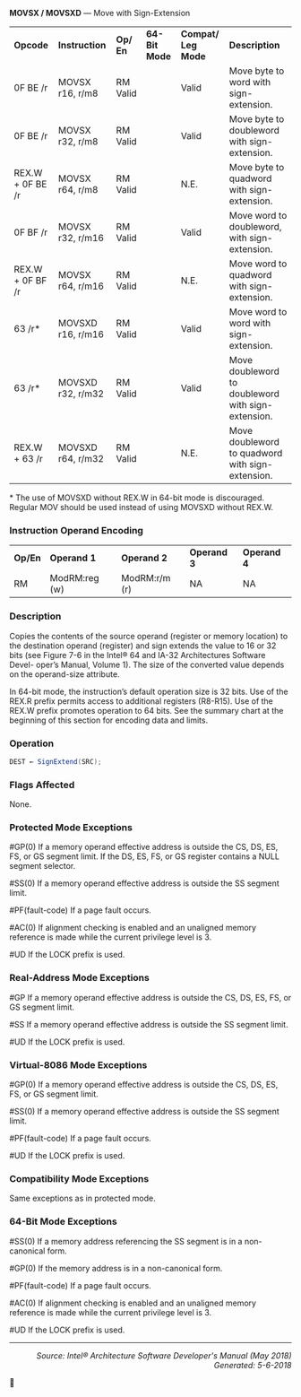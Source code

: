 <b>MOVSX / MOVSXD</b> — Move with Sign-Extension
<table>
	<tr>
		<td><b>Opcode</b></td>
		<td><b>Instruction</b></td>
		<td><b>Op/ En</b></td>
		<td><b>64-Bit Mode</b></td>
		<td><b>Compat/ Leg Mode</b></td>
		<td><b>Description</b></td>
	</tr>
	<tr>
		<td>0F BE /r</td>
		<td>MOVSX r16, r/m8</td>
		<td>RM Valid</td>
		<td></td>
		<td>Valid</td>
		<td>Move byte to word with sign-extension.</td>
	</tr>
	<tr>
		<td>0F BE /r</td>
		<td>MOVSX r32, r/m8</td>
		<td>RM Valid</td>
		<td></td>
		<td>Valid</td>
		<td>Move byte to doubleword with sign- extension.</td>
	</tr>
	<tr>
		<td>REX.W + 0F BE /r</td>
		<td>MOVSX r64, r/m8</td>
		<td>RM Valid</td>
		<td></td>
		<td>N.E.</td>
		<td>Move byte to quadword with sign-extension.</td>
	</tr>
	<tr>
		<td>0F BF /r</td>
		<td>MOVSX r32, r/m16</td>
		<td>RM Valid</td>
		<td></td>
		<td>Valid</td>
		<td>Move word to doubleword, with sign- extension.</td>
	</tr>
	<tr>
		<td>REX.W + 0F BF /r</td>
		<td>MOVSX r64, r/m16</td>
		<td>RM Valid</td>
		<td></td>
		<td>N.E.</td>
		<td>Move word to quadword with sign-extension.</td>
	</tr>
	<tr>
		<td>63 /r*</td>
		<td>MOVSXD r16, r/m16</td>
		<td>RM Valid</td>
		<td></td>
		<td>Valid</td>
		<td>Move word to word with sign-extension.</td>
	</tr>
	<tr>
		<td>63 /r*</td>
		<td>MOVSXD r32, r/m32</td>
		<td>RM Valid</td>
		<td></td>
		<td>Valid</td>
		<td>Move doubleword to doubleword with sign- extension.</td>
	</tr>
	<tr>
		<td>REX.W + 63 /r</td>
		<td>MOVSXD r64, r/m32</td>
		<td>RM Valid</td>
		<td></td>
		<td>N.E.</td>
		<td>Move doubleword to quadword with sign- extension.</td>
	</tr>
</table>

\* The use of MOVSXD without REX.W in 64-bit mode is discouraged. Regular MOV should be used instead of using MOVSXD without
REX.W.

### Instruction Operand Encoding
<table>
	<tr>
		<td><b>Op/En</b></td>
		<td><b>Operand 1</b></td>
		<td><b>Operand 2</b></td>
		<td><b>Operand 3</b></td>
		<td><b>Operand 4</b></td>
	</tr>
	<tr>
		<td>RM</td>
		<td>ModRM:reg (w)</td>
		<td>ModRM:r/m (r)</td>
		<td>NA</td>
		<td>NA</td>
	</tr>
</table>


### Description
Copies the contents of the source operand (register or memory location) to the destination operand (register) and
sign extends the value to 16 or 32 bits (see Figure 7-6 in the Intel® 64 and IA-32 Architectures Software Devel-
oper’s Manual, Volume 1). The size of the converted value depends on the operand-size attribute.

In 64-bit mode, the instruction’s default operation size is 32 bits. Use of the REX.R prefix permits access to additional
 registers (R8-R15). Use of the REX.W prefix promotes operation to 64 bits. See the summary chart at the
beginning of this section for encoding data and limits.

### Operation

```java
DEST ← SignExtend(SRC);
```
### Flags Affected

None.

### Protected Mode Exceptions

<p>#GP(0)
If a memory operand effective address is outside the CS, DS, ES, FS, or GS segment limit.
If the DS, ES, FS, or GS register contains a NULL segment selector.
<p>#SS(0)
If a memory operand effective address is outside the SS segment limit.
<p>#PF(fault-code)
If a page fault occurs.
<p>#AC(0)
If alignment checking is enabled and an unaligned memory reference is made while the
current privilege level is 3.
<p>#UD
If the LOCK prefix is used.

### Real-Address Mode Exceptions
<p>#GP
If a memory operand effective address is outside the CS, DS, ES, FS, or GS segment limit.
<p>#SS
If a memory operand effective address is outside the SS segment limit.
<p>#UD
If the LOCK prefix is used.

### Virtual-8086 Mode Exceptions

<p>#GP(0)
If a memory operand effective address is outside the CS, DS, ES, FS, or GS segment limit.
<p>#SS(0)
If a memory operand effective address is outside the SS segment limit.
<p>#PF(fault-code)
If a page fault occurs.
<p>#UD
If the LOCK prefix is used.

### Compatibility Mode Exceptions

Same exceptions as in protected mode.

### 64-Bit Mode Exceptions

<p>#SS(0)
If a memory address referencing the SS segment is in a non-canonical form.
<p>#GP(0)
If the memory address is in a non-canonical form.
<p>#PF(fault-code)
If a page fault occurs.
<p>#AC(0)
If alignment checking is enabled and an unaligned memory reference is made while the
current privilege level is 3.
<p>#UD
If the LOCK prefix is used.

 --- 
<p align="right"><i>Source: Intel® Architecture Software Developer's Manual (May 2018)<br>Generated: 5-6-2018</i></p>
